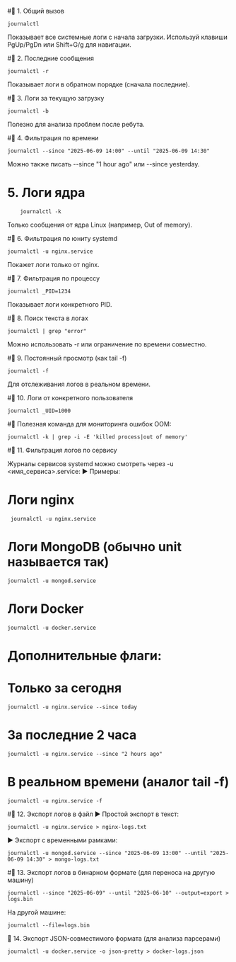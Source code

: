 #🔹 1. Общий вызов

    journalctl
Показывает все системные логи с начала загрузки. Используй клавиши PgUp/PgDn или Shift+G/g для навигации.

#🔹 2. Последние сообщения

    journalctl -r
Показывает логи в обратном порядке (сначала последние).

#🔹 3. Логи за текущую загрузку

    journalctl -b
Полезно для анализа проблем после ребута.

#🔹 4. Фильтрация по времени

    journalctl --since "2025-06-09 14:00" --until "2025-06-09 14:30"
Можно также писать --since "1 hour ago" или --since yesterday.

# 5. Логи ядра

        journalctl -k
Только сообщения от ядра Linux (например, Out of memory).

#🔹 6. Фильтрация по юниту systemd

    journalctl -u nginx.service
Покажет логи только от nginx.

#🔹 7. Фильтрация по процессу

    journalctl _PID=1234
Показывает логи конкретного PID.
 
#🔹 8. Поиск текста в логах

    journalctl | grep "error"
Можно использовать -r или ограничение по времени совместно.

#🔹 9. Постоянный просмотр (как tail -f)

    journalctl -f
Для отслеживания логов в реальном времени.

#🔹 10. Логи от конкретного пользователя

    journalctl _UID=1000

#🔹 Полезная команда для мониторинга ошибок OOM:

    journalctl -k | grep -i -E 'killed process|out of memory'
#🔸 11. Фильтрация логов по сервису

Журналы сервисов systemd можно смотреть через -u <имя_сервиса>.service:
▶ Примеры:

# Логи nginx
     journalctl -u nginx.service

# Логи MongoDB (обычно unit называется так)
    journalctl -u mongod.service

# Логи Docker
    journalctl -u docker.service

# Дополнительные флаги:

# Только за сегодня
    journalctl -u nginx.service --since today

# За последние 2 часа
    journalctl -u nginx.service --since "2 hours ago"

# В реальном времени (аналог tail -f)
    journalctl -u nginx.service -f

#🔸 12. Экспорт логов в файл
▶ Простой экспорт в текст:

    journalctl -u nginx.service > nginx-logs.txt

▶ Экспорт с временными рамками:

    journalctl -u mongod.service --since "2025-06-09 13:00" --until "2025-06-09 14:30" > mongo-logs.txt

#🔸 13. Экспорт логов в бинарном формате (для переноса на другую машину)

    journalctl --since "2025-06-09" --until "2025-06-10" --output=export > logs.bin

На другой машине:

    journalctl --file=logs.bin

🔸 14. Экспорт JSON-совместимого формата (для анализа парсерами)

    journalctl -u docker.service -o json-pretty > docker-logs.json

